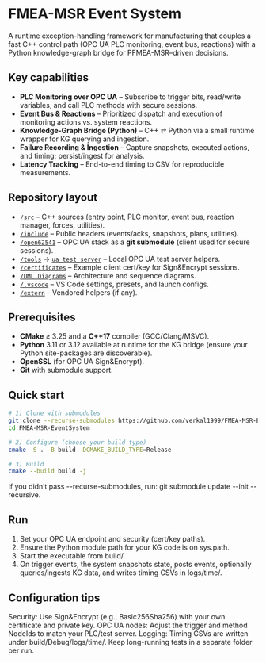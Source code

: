 # FMEA-MSR Event System

A runtime exception-handling framework for manufacturing that couples a fast C++ control path (OPC UA PLC monitoring, event bus, reactions) with a Python knowledge-graph bridge for PFMEA-MSR–driven decisions.

## Key capabilities
- **PLC Monitoring over OPC UA** – Subscribe to trigger bits, read/write variables, and call PLC methods with secure sessions.
- **Event Bus & Reactions** – Prioritized dispatch and execution of monitoring actions vs. system reactions.
- **Knowledge-Graph Bridge (Python)** – C++ ⇄ Python via a small runtime wrapper for KG querying and ingestion.
- **Failure Recording & Ingestion** – Capture snapshots, executed actions, and timing; persist/ingest for analysis.
- **Latency Tracking** – End-to-end timing to CSV for reproducible measurements.

## Repository layout
- [`/src`](src/README.md) – C++ sources (entry point, PLC monitor, event bus, reaction manager, forces, utilities).
- [`/include`](include/README.md) – Public headers (events/acks, snapshots, plans, utilities).
- [`/open62541`](open62541/README.md) – OPC UA stack as a **git submodule** (client used for secure sessions).
- [`/tools`](tools/README.md) → [`ua_test_server`](tools/ua_test_server/README.md) – Local OPC UA test server helpers.
- [`/certificates`](certificates/README.md) – Example client cert/key for Sign&Encrypt sessions.
- [`/UML Diagrams`](UML%20Diagrams/README.md) – Architecture and sequence diagrams.
- [`/.vscode`](.vscode/README.md) – VS Code settings, presets, and launch configs.
- [`/extern`](extern/README.md) – Vendored helpers (if any).

## Prerequisites
- **CMake** ≥ 3.25 and a **C++17** compiler (GCC/Clang/MSVC).
- **Python** 3.11 or 3.12 available at runtime for the KG bridge (ensure your Python site-packages are discoverable).
- **OpenSSL** (for OPC UA Sign&Encrypt).
- **Git** with submodule support.

## Quick start

```bash
# 1) Clone with submodules
git clone --recurse-submodules https://github.com/verkal1999/FMEA-MSR-EventSystem.git
cd FMEA-MSR-EventSystem

# 2) Configure (choose your build type)
cmake -S . -B build -DCMAKE_BUILD_TYPE=Release

# 3) Build
cmake --build build -j
``````

If you didn’t pass --recurse-submodules, run:
git submodule update --init --recursive.

## Run
1. Set your OPC UA endpoint and security (cert/key paths).
2. Ensure the Python module path for your KG code is on sys.path.
3. Start the executable from build/.
4. On trigger events, the system snapshots state, posts events, optionally queries/ingests KG data, and writes timing CSVs in logs/time/.

## Configuration tips
Security: Use Sign&Encrypt (e.g., Basic256Sha256) with your own certificate and private key.
OPC UA nodes: Adjust the trigger and method NodeIds to match your PLC/test server.
Logging: Timing CSVs are written under build/Debug/logs/time/. Keep long-running tests in a separate folder per run.


